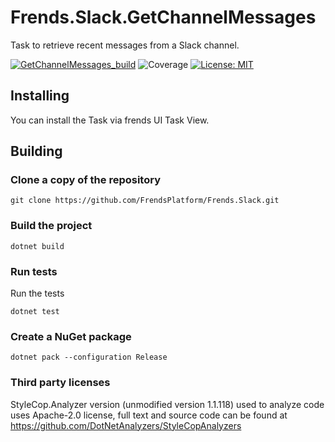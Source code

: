 # Frends.Slack.GetChannelMessages

Task to retrieve recent messages from a Slack channel.

[![GetChannelMessages_build](https://github.com/FrendsPlatform/Frends.Slack/actions/workflows/GetChannelMessages_build_and_test_on_main.yml/badge.svg)](https://github.com/FrendsPlatform/Frends.Slack/actions/workflows/GetChannelMessages_build_and_test_on_main.yml)
![Coverage](https://app-github-custom-badges.azurewebsites.net/Badge?key=FrendsPlatform/Frends.Slack/Frends.Slack.GetChannelMessages|main)
[![License: MIT](https://img.shields.io/badge/License-MIT-green.svg)](https://opensource.org/licenses/MIT)

## Installing

You can install the Task via frends UI Task View.

## Building

### Clone a copy of the repository

`git clone https://github.com/FrendsPlatform/Frends.Slack.git`

### Build the project

`dotnet build`

### Run tests

Run the tests

`dotnet test`

### Create a NuGet package

`dotnet pack --configuration Release`

### Third party licenses

StyleCop.Analyzer version (unmodified version 1.1.118) used to analyze code uses Apache-2.0 license, full text and
source code can be found at https://github.com/DotNetAnalyzers/StyleCopAnalyzers
